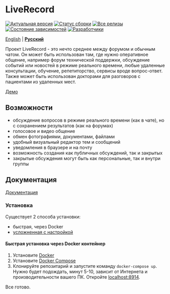 # LiveRecord

[![Актуальная версия](https://img.shields.io/github/release/liverecord/liverecord.svg)](https://github.com/liverecord/liverecord/releases/latest)
[![Статус сборки](https://travis-ci.org/liverecord/liverecord.svg?branch=master)](https://travis-ci.org/liverecord/liverecord)
[![Все релизы](https://img.shields.io/github/downloads/liverecord/liverecord/total.svg)](https://github.com/liverecord/liverecord/releases)
[![Состояние зависимостей](https://img.shields.io/david/liverecord/liverecord.svg)](https://david-dm.org/liverecord/liverecord)
[![Разработчики](https://img.shields.io/github/contributors/liverecord/liverecord.svg)](http://github.com/liverecord/liverecord/graphs/contributors)

[English](README.md) | [**Русский**](README.ru.md)

Проект LiveRecord - это нечто среднее между форумом и обычным чатом.
Он может быть использован там, где нужно оперативное общение, 
например форум технической поддержки, 
обсуждение событий или новостей в режиме реального времени,
любые удаленные консультации, обучение, репетиторство, 
сервисы вроде вопрос-ответ. 
Также может быть использован докторами для разговоров с пациентами из удаленных мест.
 
 
[Демо](https://www.linuxquestions.ru/)

## Возможности

 - обсуждение вопросов в режиме реального времени (как в чате), но с сохранением результатов (как на форумах)
 - голосовое и видео общение 
 - обмен фотографиями, документами, файлами
 - удобный визуальный редактор тем и сообщений
 - уведомления в браузере и на почту
 - возможность создания как публичных обсуждений, так и закрытых
 - закрытые обсуждения могут быть как персональные, так и внутри группы

## Документация 

[Документация](https://liverecord.github.io/liverecord/)


### Установка

Существует 2 способа установки: 
 - быстрая, через Docker
 - [усложненная с настройкой](docs/configuration.md)


#### Быстрая установка через Docker контейнер

1. Установите [Docker](https://docs.docker.com/engine/installation/)
2. Установите [Docker Compose](https://docs.docker.com/compose/install/)
3. Клонируйте репозитарий и запустите команду `docker-compose up`. Нужно будет подождать, минут 5-10, зависит от Интернета и производительности вашего ПК. Откройте [localhost:8914](http://localhost:8914/).

Все готово.
